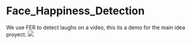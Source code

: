 # Face_Happiness_Detection
We use FER to detect  laughs on a video, this its a demo for the main idea proyect.
![](out.gif)

